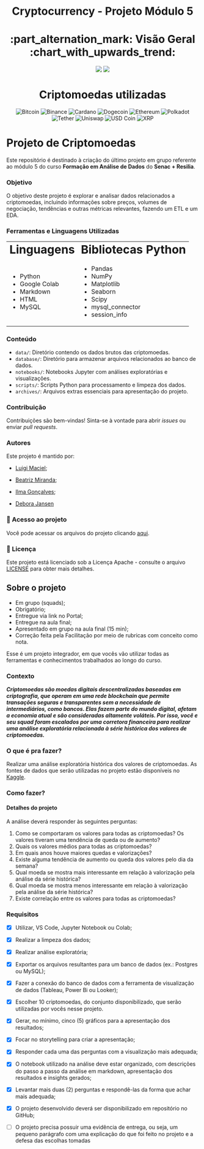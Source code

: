 <h1 align="center"> Cryptocurrency - Projeto Módulo 5 </h1>


<h1 align="center"> :part_alternation_mark: Visão Geral :chart_with_upwards_trend: </h1>

<p align="center">
<img src="https://img.shields.io/static/v1?label=License&message=Apache&color=green&style=for-the-badge"/>
<img src="http://img.shields.io/static/v1?label=STATUS&message=CONCLUIDO&color=GREEN&style=for-the-badge"/>
</p>
<h1 align="center"> Criptomoedas utilizadas </h1>

<p align="center">
  <img src="https://img.shields.io/badge/Bitcoin-000?style=for-the-badge&logo=bitcoin&logoColor=white" alt="Bitcoin">
  <img src="https://img.shields.io/badge/Binance-FCD535?style=for-the-badge&logo=binance&logoColor=white" alt="Binance">
  <img src="https://img.shields.io/badge/Cardano-ADA?style=for-the-badge&logo=cardano&logoColor=white" alt="Cardano">
  <img src="https://img.shields.io/badge/Dogecoin-B59A30?style=for-the-badge&logo=dogecoin&logoColor=white" alt="Dogecoin">
  <img src="https://img.shields.io/badge/Ethereum-3C3C3D?style=for-the-badge&logo=ethereum&logoColor=white" alt="Ethereum">
  <img src="https://img.shields.io/badge/Polkadot-E6007A?style=for-the-badge&logo=polkadot&logoColor=white" alt="Polkadot">
  <img src="https://img.shields.io/badge/Tether-168363?style=for-the-badge&logo=tether&logoColor=white" alt="Tether">
  <img src="https://img.shields.io/badge/Uniswap-000?style=for-the-badge&logo=uniswap&logoColor=white" alt="Uniswap">
  <img src="https://img.shields.io/badge/USD Coin-2775CA?style=for-the-badge&logo=usdc&logoColor=white" alt="USD Coin">
  <img src="https://img.shields.io/badge/XRP-000?style=for-the-badge&logo=xrp&logoColor=white" alt="XRP">
</p>

# Projeto de Criptomoedas

Este repositório é destinado à criação do último projeto em grupo referente ao módulo 5 do curso **Formação em Análise de Dados** do **Senac + Resilia**.

### Objetivo

O objetivo deste projeto é explorar e analisar dados relacionados a criptomoedas, incluindo informações sobre preços, volumes de negociação, tendências e outras métricas relevantes, fazendo um ETL e um EDA.

### Ferramentas e Linguagens Utilizadas

<table border="0">
 <tr>
    <td><b style="font-size:30px"> Linguagens</b></td>
    <td><b style="font-size:30px"> Bibliotecas Python </b></td>
 </tr>
 <tr>
    <td>
      <ul>
        <li>Python</li>
        <li>Google Colab</li>
        <li>Markdown</li>
        <li>HTML</li>
        <li>MySQL</li>
      </ul>
    </td>
    <td>
      <ul>
        <li>Pandas</li>
        <li>NumPy</li>
        <li>Matplotlib</li>
        <li>Seaborn</li>
        <li>Scipy</li>
        <li>mysql_connector</li>
        <li>session_info</li>
      </ul>
    </td>
 </tr>
</table>


### Conteúdo

- `data/`: Diretório contendo os dados brutos das criptomoedas.
- `database/`: Diretório para armazenar arquivos relacionados ao banco de dados.
- `notebooks/`: Notebooks Jupyter com análises exploratórias e visualizações.
- `scripts/`: Scripts Python para processamento e limpeza dos dados.
- `archives/`: Arquivos extras essenciais para apresentação do projeto.

### Contribuição

Contribuições são bem-vindas! Sinta-se à vontade para abrir *issues* ou enviar *pull requests*.

### Autores

Este projeto é mantido por:

- [Luigi Maciel](https://github.com/LuigiPereira1709);

- [Beatriz Miranda](https://github.com/lastfirefly%29);

- [Ilma Gonçalves](https://github.com/estrela1921);

- [Debora Jansen](https://github.com/DeboraJansen95)



### 📁 Acesso ao projeto
Você pode acessar os arquivos do projeto clicando [aqui](https://github.com/lastfirefly/Cryptocurrency).

### 📃 Licença

Este projeto está licenciado sob a Licença Apache - consulte o arquivo [LICENSE](LICENSE) para obter mais detalhes.



## Sobre o projeto
- Em grupo (squads);
- Obrigatório;
- Entregue via link no Portal;
- Entregue na aula final;
- Apresentado em grupo na aula final (15 min);
- Correção feita pela Facilitação por meio de rubricas com conceito como nota.


Esse é um projeto integrador, em que vocês vão utilizar todas as ferramentas e conhecimentos trabalhados ao longo do curso.  

### Contexto

***Criptomoedas são moedas digitais descentralizadas baseadas em criptografia, que 
operam em uma rede blockchain que permite transações seguras e transparentes 
sem a necessidade de intermediários, como bancos. Elas fazem parte do mundo 
digital, afetam a economia atual e são consideradas altamente voláteis.
Por isso, você e seu squad foram escalados por uma corretora financeira para 
realizar uma análise exploratória relacionada à série histórica dos valores de
criptomoedas.***

### O que é pra fazer?

Realizar uma análise exploratória histórica dos valores de
criptomoedas.
As fontes de dados que serão utilizadas no projeto estão 
disponíveis no [Kaggle](https://www.kaggle.com/datasets/sudalairajkumar/cryptocurrencypricehistory/data?select=coin_Aave.csv). 

### Como fazer? 

#### Detalhes do projeto
A análise deverá responder às seguintes perguntas:
1. Como se comportaram os valores para todas as criptomoedas? Os valores tiveram uma 
tendência de queda ou de aumento?
2. Quais os valores médios para todas as criptomoedas?
3. Em quais anos houve maiores quedas e valorizações?
4. Existe alguma tendência de aumento ou queda dos valores pelo dia da semana?
5. Qual moeda se mostra mais interessante em relação à valorização pela análise da série 
histórica?
6. Qual moeda se mostra menos interessante em relação à valorização pela análise da série 
histórica?
7. Existe correlação entre os valores para todas as criptomoedas?

### Requisitos
- [x] Utilizar, VS Code, Jupyter Notebook ou Colab;

- [x] Realizar a limpeza dos dados;

- [x] Realizar análise exploratória;

- [x] Exportar os arquivos resultantes para um banco de dados (ex.: Postgres ou MySQL);

- [x] Fazer a conexão do banco de dados com a ferramenta de visualização de dados (Tableau, Power Bi ou Looker);

- [x] Escolher 10 criptomoedas, do conjunto disponibilizado, que serão utilizadas por vocês nesse projeto.

- [x] Gerar, no mínimo, cinco (5) gráficos para a apresentação dos resultados;

- [x] Focar no storytelling para criar a apresentação;

- [x] Responder cada uma das perguntas com a visualização mais adequada;

- [x] O notebook utilizado na análise deve estar organizado, com descrições do passo a passo da análise em markdown, apresentação dos resultados e insights gerados;

- [x] Levantar mais duas (2) perguntas e respondê-las da forma que achar mais adequada;
      
- [x] O projeto desenvolvido deverá ser disponibilizado em repositório no GitHub;
      
- [ ] O projeto precisa possuir uma evidência de entrega, ou seja, um pequeno parágrafo com uma explicação do que foi feito no projeto e a defesa das escolhas tomadas
